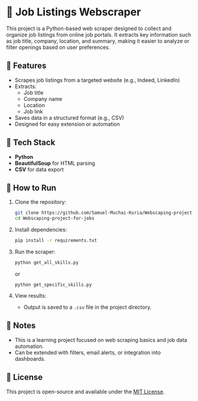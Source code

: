 
# 💼 Job Listings Webscraper

This project is a Python-based web scraper designed to collect and organize job listings from online job portals. It extracts key information such as job title, company, location, and summary, making it easier to analyze or filter openings based on user preferences.

## 📌 Features

- Scrapes job listings from a targeted website (e.g., Indeed, LinkedIn)
- Extracts:
  - Job title
  - Company name
  - Location
  - Job link
- Saves data in a structured format (e.g., CSV)
- Designed for easy extension or automation

## 🔧 Tech Stack

- **Python**
- **BeautifulSoup** for HTML parsing
- **CSV** for data export

## 🚀 How to Run

1. Clone the repository:
   ```bash
   git clone https://github.com/Samuel-Muchai-Kuria/Webscaping-project-for-jobs.git
   cd Webscaping-project-for-jobs
   ```

2. Install dependencies:
   ```bash
   pip install -r requirements.txt
   ```

3. Run the scraper:
   ```bash
   python get_all_skills.py
   ```
   or 
   ```
   python get_specific_skills.py
   ```

4. View results:
   - Output is saved to a `.csv` file in the project directory.

## 📝 Notes

- This is a learning project focused on web scraping basics and job data automation.
- Can be extended with filters, email alerts, or integration into dashboards.


## 📄 License

This project is open-source and available under the [MIT License](LICENSE).
